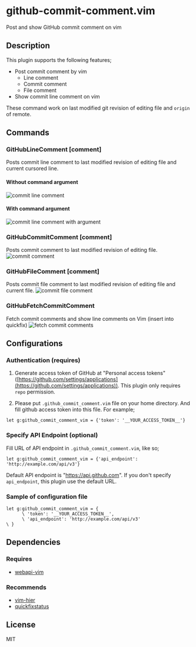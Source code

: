 # github-commit-comment.vim

Post and show GitHub commit comment on vim

## Description

This plugin supports the following features;

- Post commit comment by vim
    - Line comment
    - Commit comment
    - File comment
- Show commit line comment on vim

These command work on last modified git revision of editing file and `origin` of remote.

## Commands

### GitHubLineComment [comment]

Posts commit line comment to last modified revision of editing file and current cursored line.

#### Without command argument
![commit line comment](https://dl.dropboxusercontent.com/u/14832699/github-commit-comment-vim/line_comment.gif)

#### With command argument
![commit line comment with argument](https://dl.dropboxusercontent.com/u/14832699/github-commit-comment-vim/line_comment2.gif)

### GitHubCommitComment [comment]

Posts commit comment to last modified revision of editing file.
![commit comment](https://dl.dropboxusercontent.com/u/14832699/github-commit-comment-vim/commit_comment.gif)

### GitHubFileComment [comment]

Posts commit file comment to last modified revision of editing file and current file.
![commit file comment](https://dl.dropboxusercontent.com/u/14832699/github-commit-comment-vim/file_comment.gif)

### GitHubFetchCommitComment

Fetch commit comments and show line comments on Vim (insert into quickfix)
![fetch commit comments](https://dl.dropboxusercontent.com/u/14832699/github-commit-comment-vim/fetch.gif)

## Configurations

### Authentication (requires)

1. Generate access token of GitHub at "Personal access tokens" ([https://github.com/settings/applications](https://github.com/settings/applications)). This plugin only requires `repo` permission.

2. Please put `.github_commit_comment.vim` file on your home directory. And fill github access token into this file. For example;

```vim
let g:github_commit_comment_vim = {'token': '__YOUR_ACCESS_TOKEN__'}
```

### Specify API Endpoint (optional)

Fill URL of API endpoint in `.github_commit_comment.vim`, like so;

```vim
let g:github_commit_comment_vim = {'api_endpoint': 'http://example.com/api/v3'}
```

Default API endpoint is "https://api.github.com". If you don't specify `api_endpoint`, this plugin use the default URL.

### Sample of configuration file

```vim
let g:github_commit_comment_vim = {
      \ 'token': '__YOUR_ACCESS_TOKEN__',
      \ 'api_endpoint': 'http://example.com/api/v3'
\ }
```

## Dependencies

### Requires

- [webapi-vim](https://github.com/mattn/webapi-vim])

### Recommends

- [vim-hier](https://github.com/jceb/vim-hier)
- [quickfixstatus](https://github.com/dannyob/quickfixstatus)

## License

MIT
